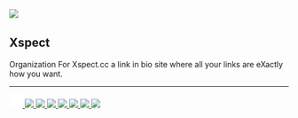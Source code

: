<div align="left">
    <a href="https://xspect.cc"><img height="120" src="https://i.ibb.co/SX9WMrvb/5f040459435029e8f0f5a9ced38e13b5.png" /></a>
    <!-- Title/Desc -->
    <h2>Xspect</h2>
    <p>Organization For Xspect.cc a link in bio site where all your links are eXactly how you want.</p>
    <hr />
    <!-- Website/Social icons -->
    <p>
        <!-- DARK MODE -->
        <a href="https://xspect.cc/#gh-dark-mode-only" target="_blank">
            <img width="24" src="https://github.com/xspect-cc/.github/raw/master/assets/icons/dark-mode/website-icon-white.svg#gh-dark-mode-only" />
        </a>
        <a href="https://discord.gg/dSbTBxDzaf/#gh-dark-mode-only" target="_blank">
            <img width="24" src="https://raw.githubusercontent.com/xspect-cc/.github/raw/master/assets/icons/dark-mode/discord-clyde-icon-white.svg#gh-dark-mode-only" />
        </a>
        <a href="https://github.com/xspect-cc/#gh-dark-mode-only" target="_blank">
            <img width="24" src="https://raw.githubusercontent.com/xspect-cc/.github/raw/master/assets/icons/dark-mode/github-icon-white.svg#gh-dark-mode-only" />
        </a>
        <a href="mailto:support@xspect.cc#gh-dark-mode-only" target="_blank">
            <img width="24" src="https://raw.githubusercontent.com/xspect-cc/.github/raw/master/assets/icons/dark-mode/email-icon-white.svg#gh-dark-mode-only" />
        </a>
        <!-- LIGHT MODE -->
        <a href="https://xspect.cc/#gh-light-mode-only" target="_blank">
            <img width="24" src="https://raw.githubusercontent.com/xspect-cc/.github/raw/master/assets/icons/light-mode/website-icon-black.svg#gh-light-mode-only" />
        </a>
        <a href="https://discord.gg/dSbTBxDzaf/#gh-light-mode-only" target="_blank">
            <img width="24" src="https://raw.githubusercontent.com/xspect-cc/.github/raw/master/assets/icons/light-mode/discord-clyde-icon-black.svg#gh-light-mode-only" />
        </a>
        <a href="https://github.com/xspect-cc/#gh-light-mode-only" target="_blank">
            <img width="24" src="https://raw.githubusercontent.com/xspect-cc/.github/raw/master/assets/icons/light-mode/github-icon-black.svg#gh-light-mode-only" />
        </a>
        <a href="mailto:support@xspect.cc#gh-light-mode-only" target="_blank">
            <img width="24" src="https://raw.githubusercontent.com/xspect-cc/.github/raw/master/assets/icons/light-mode/email-icon-black.svg#gh-light-mode-only" />
        </a>
    </p>
</div>
